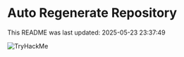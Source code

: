 # Auto Regenerate Repository

This README was last updated: 2025-05-23 23:37:49

 ![TryHackMe](https://tryhackme.com/badge/533634)